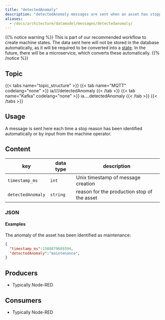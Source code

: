 ```yaml
---
title: "detectedAnomaly"
description: "detectedAnomaly messages are sent when an asset has stopped and the reason is identified."
aliases:
  - /docs/architecture/datamodel/messages/detectedanomaly/
---
```


{{% notice warning %}}
This is part of our recommended workflow to create machine states. The data sent here will not be stored in the database automatically, as it will be required to be converted into a [state](/docs/architecture/datamodel/states). In the future, there will be a microservice, which converts these automatically.
{{% /notice %}}

## Topic

{{< tabs name="topic_structure" >}}
{{< tab name="MQTT" codelang="none" >}}
ia/<customerID>/<location>/<AssetID>/detectedAnomaly
{{< /tab >}}
{{< tab name="Kafka" codelang="none" >}}
ia.<customerID>.<location>.<AssetID>.detectedAnomaly
{{< /tab >}}
{{< /tabs >}}

## Usage

A message is sent here each time a stop reason has been identified automatically or by input from the machine operator.

## Content

| key               | data type | description                                 |
|-------------------|-----------|---------------------------------------------|
| `timestamp_ms`    | `int`     | Unix timestamp of message creation          |
| `detectedAnomaly` | `string`  | reason for the production stop of the asset |


### JSON

#### Examples

The anomaly of the asset has been identified as maintenance:
```json
{
  "timestamp_ms":1588879689394,
  "detectedAnomaly":"maintenance",
}
```


<!---
#### Schema

```json
{
    "$schema": "http://json-schema.org/draft/2019-09/schema",
    "$id": "https://learn.umh.app/content/docs/architecture/datamodel/messages/addOrder.json",
    "type": "object",
    "default": {},
    "title": "Root Schema",
    "required": [
        "product_id",
        "order_id",
        "target_units"
    ],
    "properties": {
        "product_id": {
            "type": "string",
            "default": "",
            "title": "The product id to be produced",
            "examples": [
                "test",
                "Beierlinger 30x15"
            ]
        },
        "order_id": {
            "type": "string",
            "default": "",
            "title": "The order id of the order",
            "examples": [
                "test_order",
                "HA16/4889"
            ]
        },
        "target_units": {
            "type": "integer",
            "default": 0,
            "minimum": 0,
            "title": "The amount of units to be produced",
            "examples": [
                1,
                100
            ]
        }
    },
    "examples": [{
      "product_id": "Beierlinger 30x15",
      "order_id": "HA16/4889",
      "target_units": 1
    },{
      "product_id":"test",
      "order_id":"test_order",
      "target_units":100
    }]
}
```
--->
## Producers

- Typically Node-RED

## Consumers

- Typically Node-RED
